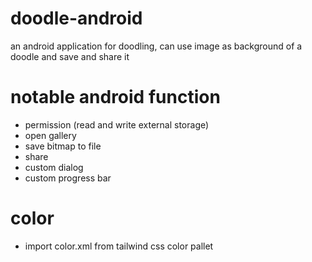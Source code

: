 # doodle-android
an android application for doodling, can use image as background of a doodle and save and share it

# notable android function
- permission (read and write external storage)
- open gallery
- save bitmap to file
- share
- custom dialog
- custom progress bar

# color
- import color.xml from tailwind css color pallet